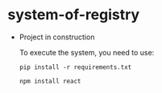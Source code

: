 <h1>system-of-registry</h1>

- Project in construction

  To execute the system, you need to use:
  
  ```pip install -r requirements.txt```

  ```npm install react```
